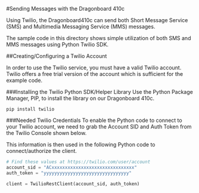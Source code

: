 #Sending Messages with the Dragonboard 410c

Using Twilio, the Dragonboard410c can send both Short Message Service (SMS) and Multimedia Messaging Service (MMS) messages.

The sample code in this directory shows simple utilization of both SMS and MMS messages using Python Twilio SDK.

##Creating/Configuring a Twilio Account

In order to use the Twilio service, you must have a valid Twilio account. Twilio offers a free trial version of the account which is sufficient for the example code.

###Installing the Twilio Python SDK/Helper Library
Use the Python Package Manager, PIP, to install the library on our Dragonboard 410c.
```
pip install twilio
```
###Needed Twilio Credentials
To enable the Python code to connect to your Twilio account, we need to grab the Account SID and Auth Token from the Twilio Console shown below.

This information is then used in the following Python code to connect/authorize the client.

```python
# Find these values at https://twilio.com/user/account
account_sid = "ACxxxxxxxxxxxxxxxxxxxxxxxxxxxxxxx"
auth_token = "yyyyyyyyyyyyyyyyyyyyyyyyyyyyyyyy"

client = TwilioRestClient(account_sid, auth_token)
```
